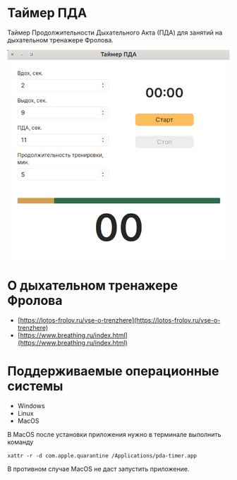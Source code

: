 # Таймер ПДА

Таймер Продолжительности Дыхательного Акта (ПДА) для занятий на дыхательном тренажере Фролова.

![](screenshot/screen1.png)

# О дыхательном тренажере Фролова

- [https://lotos-frolov.ru/vse-o-trenzhere](https://lotos-frolov.ru/vse-o-trenzhere)
- [https://www.breathing.ru/index.html](https://www.breathing.ru/index.html)

# Поддерживаемые операционные системы

- Windows
- Linux
- MacOS

В MacOS после установки приложения нужно в терминале выполнить команду 

```shell
xattr -r -d com.apple.quarantine /Applications/pda-timer.app
```

В противном случае MacOS не даст запустить приложение.
